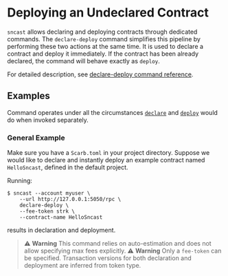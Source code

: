 # Deploying an Undeclared Contract

`sncast` allows declaring and deploying contracts through dedicated commands.
The `declare-deploy` command simplifies this pipeline by performing these two actions at the same time. It is used to declare a contract and deploy it immediately. If the contract has been already declared, the command will behave exactly as `deploy`.

For detailed description, see [declare-deploy command reference](../appendix/sncast/declare-deploy.md).

## Examples

Command operates under all the circumstances [`declare`](./declare.md) and [`deploy`](./deploy.md) would do when invoked separately.

### General Example

Make sure you have a `Scarb.toml` in your project directory. Suppose we would like to declare and instantly deploy an example contract named `HelloSncast`, defined in the default project.

Running:

<!-- TODO(#2736) -->
<!-- { "ignored": true } -->
```shell
$ sncast --account myuser \
    --url http://127.0.0.1:5050/rpc \ 
    declare-deploy \
    --fee-token strk \
    --contract-name HelloSncast
```

results in declaration and deployment.

>  ⚠️ **Warning**
> This command relies on auto-estimation and does not allow specifying max fees explicitly.
> ⚠️ **Warning**
> Only a `fee-token` can be specified. Transaction versions for both declaration and deployment are inferred from token type.